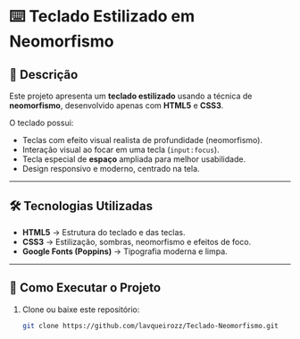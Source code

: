 # ⌨️ Teclado Estilizado em Neomorfismo

## 📌 Descrição
Este projeto apresenta um **teclado estilizado** usando a técnica de **neomorfismo**, desenvolvido apenas com **HTML5** e **CSS3**.  

O teclado possui:  
- Teclas com efeito visual realista de profundidade (neomorfismo).  
- Interação visual ao focar em uma tecla (`input:focus`).  
- Tecla especial de **espaço** ampliada para melhor usabilidade.  
- Design responsivo e moderno, centrado na tela.  

---

## 🛠 Tecnologias Utilizadas
- **HTML5** → Estrutura do teclado e das teclas.  
- **CSS3** → Estilização, sombras, neomorfismo e efeitos de foco.  
- **Google Fonts (Poppins)** → Tipografia moderna e limpa.  

---

## 🚀 Como Executar o Projeto
1. Clone ou baixe este repositório:  
   ```bash
   git clone https://github.com/lavqueirozz/Teclado-Neomorfismo.git
